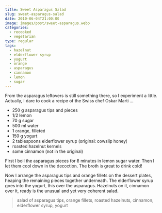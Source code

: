 ```yaml
---
title: Sweet Asparagus Salad
slug: sweet-asparagus-salad
date: 2010-06-04T21:00:00
image: images/post/sweet-asparagus.webp
categories: 
  - recooked
  - vegetarian
type: regular
tags: 
  - hazelnut
  - elderflower syrup
  - yogurt
  - orange
  - asparagus
  - cinnamon
  - lemon
  - sugar
---
```


From the asparagus leftovers is still something there, so I experiment a little. Actually, I dare to cook a recipe of the Swiss chef Oskar Marti ...

* 250 g asparagus tips and pieces 
* 1/2 lemon 
* 70 g sugar 
* 500 ml water 
* 1 orange, filleted 
* 150 g yogurt 
* 2 tablespoons elderflower syrup (original: cowslip honey) 
* roasted hazelnut kernels 
* some cinnamon (not in the original)

First I boil the asparagus pieces for 8 minutes in lemon sugar water. Then I let them cool down in the decoction. The broth is great to drink cold!

Now I arrange the asparagus tips and orange fillets on the dessert plates, heaping the remaining pieces together underneath. The elderflower syrup goes into the yogurt, this over the asparagus. Hazelnuts on it, cinnamon over it, ready is the unusual and yet very coherent salad.

> salad of asparagus tips, orange fillets, roasted hazelnuts, cinnamon, elderflower syrup, yogurt 
